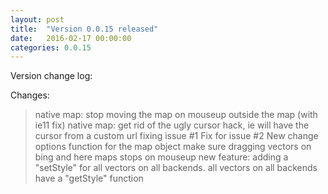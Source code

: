```yaml
---
layout: post
title:  "Version 0.0.15 released"
date:   2016-02-17 00:00:00
categories: 0.0.15
---
```

Version change log:


Changes:

> native map: stop moving the map on mouseup outside the map (with ie11 fix)
> native map: get rid of the ugly cursor hack, ie will have the cursor from a custom url
> fixing issue #1
> Fix for issue #2
> New change options function for the map object
> make sure dragging vectors on bing and here maps stops on mouseup
> new feature: adding a "setStyle" for all vectors on all backends.
> all vectors on all backends have a "getStyle" function